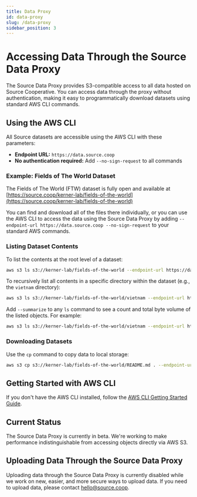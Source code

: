 ```yaml
---
title: Data Proxy
id: data-proxy
slug: /data-proxy
sidebar_position: 3
---
```


# Accessing Data Through the Source Data Proxy

The Source Data Proxy provides S3-compatible access to all data hosted on Source Cooperative. You can access data through the proxy without authentication, making it easy to programmatically download datasets using standard AWS CLI commands.

## Using the AWS CLI

All Source datasets are accessible using the AWS CLI with these parameters:
- **Endpoint URL:** `https://data.source.coop`
- **No authentication required:** Add `--no-sign-request` to all commands

### Example: Fields of The World Dataset

The Fields of The World (FTW) dataset is fully open and available at [https://source.coop/kerner-lab/fields-of-the-world](https://source.coop/kerner-lab/fields-of-the-world)

You can find and download all of the files there individually, or you can use the AWS CLI to access the data using the Source Data Proxy by adding `--endpoint-url https://data.source.coop --no-sign-request` to your standard AWS commands.

### Listing Dataset Contents

To list the contents at the root level of a dataset:

```bash
aws s3 ls s3://kerner-lab/fields-of-the-world --endpoint-url https://data.source.coop --no-sign-request
```

To recursively list all contents in a specific directory within the dataset (e.g., the `vietnam` directory):

```bash
aws s3 ls s3://kerner-lab/fields-of-the-world/vietnam --endpoint-url https://data.source.coop --no-sign-request --recursive
```

Add `--summarize` to any `ls` command to see a count and total byte volume of the listed objects. For example:

```bash
aws s3 ls s3://kerner-lab/fields-of-the-world/vietnam --endpoint-url https://data.source.coop --no-sign-request --recursive --summarize
```

### Downloading Datasets

Use the `cp` command to copy data to local storage:

```bash
aws s3 cp s3://kerner-lab/fields-of-the-world/README.md . --endpoint-url https://data.source.coop --no-sign-request
```

## Getting Started with AWS CLI

If you don't have the AWS CLI installed, follow the [AWS CLI Getting Started Guide](https://docs.aws.amazon.com/cli/latest/userguide/cli-chap-getting-started.html).

## Current Status

The Source Data Proxy is currently in beta. We're working to make performance indistinguishable from accessing objects directly via AWS S3.

## Uploading Data Through the Source Data Proxy

Uploading data through the Source Data Proxy is currently disabled while we work on new, easier, and more secure ways to upload data. If you need to upload data, please contact hello@source.coop.